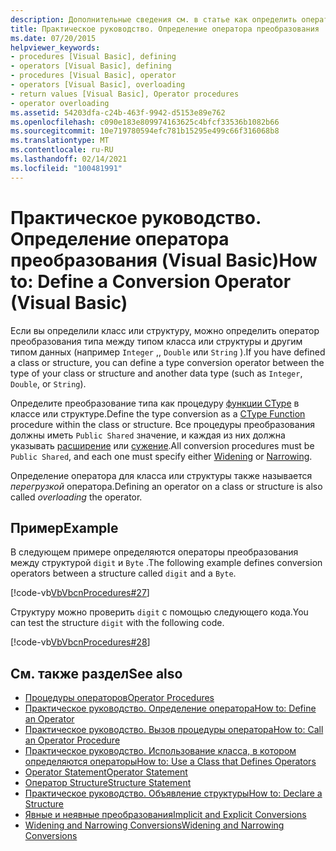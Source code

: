 ```yaml
---
description: Дополнительные сведения см. в статье как определить оператор преобразования (Visual Basic)
title: Практическое руководство. Определение оператора преобразования
ms.date: 07/20/2015
helpviewer_keywords:
- procedures [Visual Basic], defining
- operators [Visual Basic], defining
- procedures [Visual Basic], operator
- operators [Visual Basic], overloading
- return values [Visual Basic], Operator procedures
- operator overloading
ms.assetid: 54203dfa-c24b-463f-9942-d5153e89e762
ms.openlocfilehash: c090e183e809974163625c4bfcf33536b1082b66
ms.sourcegitcommit: 10e719780594efc781b15295e499c66f316068b8
ms.translationtype: MT
ms.contentlocale: ru-RU
ms.lasthandoff: 02/14/2021
ms.locfileid: "100481991"
---
```

# <a name="how-to-define-a-conversion-operator-visual-basic"></a><span data-ttu-id="4504f-103">Практическое руководство. Определение оператора преобразования (Visual Basic)</span><span class="sxs-lookup"><span data-stu-id="4504f-103">How to: Define a Conversion Operator (Visual Basic)</span></span>

<span data-ttu-id="4504f-104">Если вы определили класс или структуру, можно определить оператор преобразования типа между типом класса или структуры и другим типом данных (например `Integer` ,, `Double` или `String` ).</span><span class="sxs-lookup"><span data-stu-id="4504f-104">If you have defined a class or structure, you can define a type conversion operator between the type of your class or structure and another data type (such as `Integer`, `Double`, or `String`).</span></span>  
  
 <span data-ttu-id="4504f-105">Определите преобразование типа как процедуру [функции CType](../../../language-reference/functions/ctype-function.md) в классе или структуре.</span><span class="sxs-lookup"><span data-stu-id="4504f-105">Define the type conversion as a [CType Function](../../../language-reference/functions/ctype-function.md) procedure within the class or structure.</span></span> <span data-ttu-id="4504f-106">Все процедуры преобразования должны иметь `Public Shared` значение, и каждая из них должна указывать [расширение](../../../language-reference/modifiers/widening.md) или [сужение](../../../language-reference/modifiers/narrowing.md).</span><span class="sxs-lookup"><span data-stu-id="4504f-106">All conversion procedures must be `Public Shared`, and each one must specify either [Widening](../../../language-reference/modifiers/widening.md) or [Narrowing](../../../language-reference/modifiers/narrowing.md).</span></span>  
  
 <span data-ttu-id="4504f-107">Определение оператора для класса или структуры также называется *перегрузкой* оператора.</span><span class="sxs-lookup"><span data-stu-id="4504f-107">Defining an operator on a class or structure is also called *overloading* the operator.</span></span>  
  
## <a name="example"></a><span data-ttu-id="4504f-108">Пример</span><span class="sxs-lookup"><span data-stu-id="4504f-108">Example</span></span>  

 <span data-ttu-id="4504f-109">В следующем примере определяются операторы преобразования между структурой `digit` и `Byte` .</span><span class="sxs-lookup"><span data-stu-id="4504f-109">The following example defines conversion operators between a structure called `digit` and a `Byte`.</span></span>  
  
 [!code-vb[VbVbcnProcedures#27](~/samples/snippets/visualbasic/VS_Snippets_VBCSharp/VbVbcnProcedures/VB/Class1.vb#27)]  
  
 <span data-ttu-id="4504f-110">Структуру можно проверить `digit` с помощью следующего кода.</span><span class="sxs-lookup"><span data-stu-id="4504f-110">You can test the structure `digit` with the following code.</span></span>  
  
 [!code-vb[VbVbcnProcedures#28](~/samples/snippets/visualbasic/VS_Snippets_VBCSharp/VbVbcnProcedures/VB/Class1.vb#28)]  
  
## <a name="see-also"></a><span data-ttu-id="4504f-111">См. также раздел</span><span class="sxs-lookup"><span data-stu-id="4504f-111">See also</span></span>

- [<span data-ttu-id="4504f-112">Процедуры операторов</span><span class="sxs-lookup"><span data-stu-id="4504f-112">Operator Procedures</span></span>](./operator-procedures.md)
- [<span data-ttu-id="4504f-113">Практическое руководство. Определение оператора</span><span class="sxs-lookup"><span data-stu-id="4504f-113">How to: Define an Operator</span></span>](./how-to-define-an-operator.md)
- [<span data-ttu-id="4504f-114">Практическое руководство. Вызов процедуры оператора</span><span class="sxs-lookup"><span data-stu-id="4504f-114">How to: Call an Operator Procedure</span></span>](./how-to-call-an-operator-procedure.md)
- [<span data-ttu-id="4504f-115">Практическое руководство. Использование класса, в котором определяются операторы</span><span class="sxs-lookup"><span data-stu-id="4504f-115">How to: Use a Class that Defines Operators</span></span>](./how-to-use-a-class-that-defines-operators.md)
- [<span data-ttu-id="4504f-116">Operator Statement</span><span class="sxs-lookup"><span data-stu-id="4504f-116">Operator Statement</span></span>](../../../language-reference/statements/operator-statement.md)
- [<span data-ttu-id="4504f-117">Оператор Structure</span><span class="sxs-lookup"><span data-stu-id="4504f-117">Structure Statement</span></span>](../../../language-reference/statements/structure-statement.md)
- [<span data-ttu-id="4504f-118">Практическое руководство. Объявление структуры</span><span class="sxs-lookup"><span data-stu-id="4504f-118">How to: Declare a Structure</span></span>](../data-types/how-to-declare-a-structure.md)
- [<span data-ttu-id="4504f-119">Явные и неявные преобразования</span><span class="sxs-lookup"><span data-stu-id="4504f-119">Implicit and Explicit Conversions</span></span>](../data-types/implicit-and-explicit-conversions.md)
- [<span data-ttu-id="4504f-120">Widening and Narrowing Conversions</span><span class="sxs-lookup"><span data-stu-id="4504f-120">Widening and Narrowing Conversions</span></span>](../data-types/widening-and-narrowing-conversions.md)
